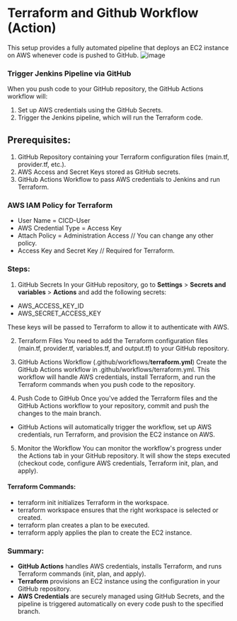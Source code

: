 # Terraform and Github Workflow (Action) 

This setup provides a fully automated pipeline that deploys an EC2 instance on AWS whenever code is pushed to GitHub.
![image](https://github.com/user-attachments/assets/1e6181f7-e0d5-49c1-8b2b-d800b4069d5a)

### Trigger Jenkins Pipeline via GitHub

When you push code to your GitHub repository, the GitHub Actions workflow will:
1. Set up AWS credentials using the GitHub Secrets.
2. Trigger the Jenkins pipeline, which will run the Terraform code.

## Prerequisites:
1. GitHub Repository containing your Terraform configuration files (main.tf, provider.tf, etc.).
2. AWS Access and Secret Keys stored as GitHub secrets.
3. GitHub Actions Workflow to pass AWS credentials to Jenkins and run Terraform.

### AWS IAM Policy for Terraform
- User Name = CICD-User
- AWS Credential Type = Access Key 
- Attach Policy = Administration Access       // You can change any other policy.
- Access Key and Secret Key                   // Required for Terraform.

### Steps:

1. GitHub Secrets
In your GitHub repository, go to **Settings** > **Secrets and variables** > **Actions** and add the following secrets:
- AWS_ACCESS_KEY_ID
- AWS_SECRET_ACCESS_KEY

These keys will be passed to Terraform to allow it to authenticate with AWS.

2. Terraform Files
You need to add the Terraform configuration files (main.tf, provider.tf, variables.tf, and output.tf) to your GitHub repository.

3. GitHub Actions Workflow (.github/workflows/**terraform.yml**)
Create the GitHub Actions workflow in .github/workflows/terraform.yml. This workflow will handle AWS credentials, install Terraform, and run the Terraform commands when you push code to the repository.

4. Push Code to GitHub
Once you've added the Terraform files and the GitHub Actions workflow to your repository, commit and push the changes to the main branch.
- GitHub Actions will automatically trigger the workflow, set up AWS credentials, run Terraform, and provision the EC2 instance on AWS.

5. Monitor the Workflow
You can monitor the workflow's progress under the Actions tab in your GitHub repository. It will show the steps executed (checkout code, configure AWS credentials, Terraform init, plan, and apply).

#### Terraform Commands:
- terraform init initializes Terraform in the workspace.
- terraform workspace ensures that the right workspace is selected or created.
- terraform plan creates a plan to be executed.
- terraform apply applies the plan to create the EC2 instance.

### Summary:
- **GitHub Actions** handles AWS credentials, installs Terraform, and runs Terraform commands (init, plan, and apply).
- **Terraform** provisions an EC2 instance using the configuration in your GitHub repository.
- **AWS Credentials** are securely managed using GitHub Secrets, and the pipeline is triggered automatically on every code push to the specified branch.
